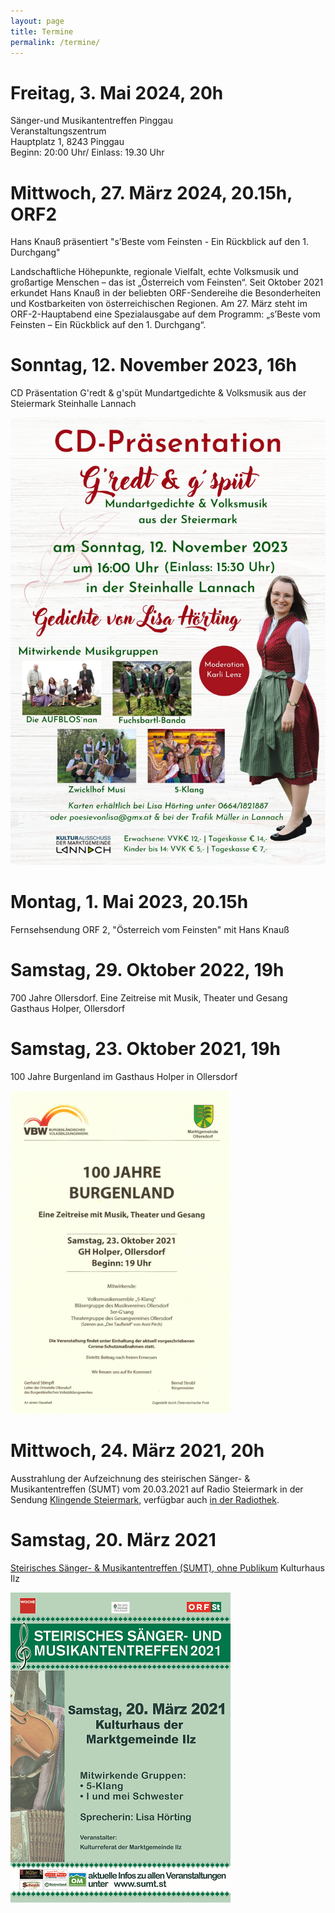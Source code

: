 ```yaml
---
layout: page
title: Termine
permalink: /termine/
---
```


# Freitag, 3. Mai 2024, 20h

Sänger-und Musikantentreffen Pinggau  
Veranstaltungszentrum  
Hauptplatz 1, 8243 Pinggau  
Beginn: 20:00 Uhr/ Einlass: 19.30 Uhr

# Mittwoch, 27. März 2024, 20.15h, ORF2

Hans Knauß präsentiert "s’Beste vom Feinsten - Ein Rückblick auf den 1. Durchgang"  

Landschaftliche Höhepunkte, regionale Vielfalt, echte Volksmusik und großartige Menschen – das ist „Österreich vom Feinsten“. Seit Oktober 2021 erkundet Hans Knauß in der beliebten ORF-Sendereihe die Besonderheiten und Kostbarkeiten von österreichischen Regionen. Am 27. März steht im ORF-2-Hauptabend eine Spezialausgabe auf dem Programm: „s’Beste vom Feinsten – Ein Rückblick auf den 1. Durchgang“.

# Sonntag, 12. November 2023, 16h

CD Präsentation G'redt & g'spüt
Mundartgedichte & Volksmusik aus der Steiermark
Steinhalle Lannach

![G'redt & g'spüt](/assets/gredtundgspuet.jpg)

# Montag, 1. Mai 2023, 20.15h
Fernsehsendung ORF 2, "Österreich vom Feinsten" mit Hans Knauß

# Samstag, 29. Oktober 2022, 19h

700 Jahre Ollersdorf. Eine Zeitreise mit Musik, Theater und Gesang
Gasthaus Holper, Ollersdorf

# Samstag, 23. Oktober 2021, 19h

100 Jahre Burgenland im Gasthaus Holper in Ollersdorf

![100 Jahre Burgenland](/assets/100jahrebgld.png)

# Mittwoch, 24. März 2021, 20h

Ausstrahlung der Aufzeichnung des steirischen Sänger- & Musikantentreffen (SUMT) vom 20.03.2021 auf Radio Steiermark in der Sendung [Klingende Steiermark](https://sumt.st/sendungen/orf-sendetermine.html), verfügbar auch [in der Radiothek](https://radiothek.orf.at/stm/20210324/STAAV/1616612641000).

# Samstag, 20. März 2021

[Steirisches Sänger- & Musikantentreffen (SUMT), ohne Publikum](https://sumt.st/veranstaltungen/veranstaltungen-2021/ilz.html)
Kulturhaus Ilz

![Steirisches Sänger- & Musikantentreffen](/assets/20210320-sumt.png)
